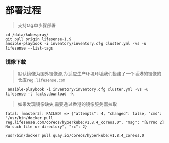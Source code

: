 # 部署过程

> 支持tag单步骤部署

```
cd /data/kubespray/
git pull origin lifesense-1.9
ansible-playbook -i inventory/inventory.cfg cluster.yml -vs -u lifesense --list-tags
```

### 镜像下载

> 默认镜像为国外镜像源,为适应生产环境环境我们搭建了一个香港的镜像的仓库`reg.lifesense.com`

```
 ansible-playbook -i inventory/inventory.cfg cluster.yml -vs -u lifesense -t facts,download -k
```

> 如果发现镜像缺失,需要通过香港的镜像服务器拉取

```
fatal: [master3]: FAILED! => {"attempts": 4, "changed": false, "cmd": "/usr/bin/docker pull reg.lifesense.com/coreos/hyperkube:v1.8.4_coreos.0", "msg": "[Errno 2] No such file or directory", "rc": 2}
```

```
/usr/bin/docker pull quay.io/coreos/hyperkube:v1.8.4_coreos.0
```



